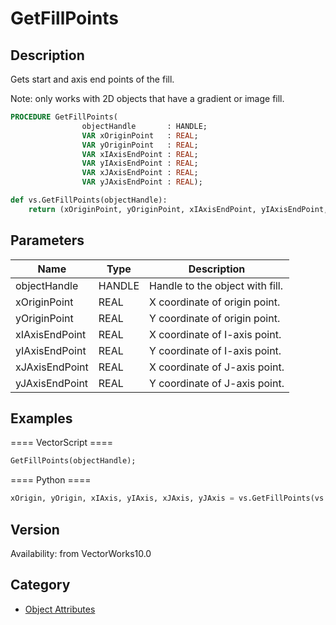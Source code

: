 # GetFillPoints

## Description
Gets start and axis end points of the fill.

Note: only works with 2D objects that have a gradient or image fill.

```pascal
PROCEDURE GetFillPoints(
				objectHandle       : HANDLE;
				VAR xOriginPoint   : REAL;
				VAR yOriginPoint   : REAL;
				VAR xIAxisEndPoint : REAL;
				VAR yIAxisEndPoint : REAL;
				VAR xJAxisEndPoint : REAL;
				VAR yJAxisEndPoint : REAL);
```

```python
def vs.GetFillPoints(objectHandle):
    return (xOriginPoint, yOriginPoint, xIAxisEndPoint, yIAxisEndPoint, xJAxisEndPoint, yJAxisEndPoint)
```

## Parameters
|Name|Type|Description|
|---|---|---|
|objectHandle|HANDLE|Handle to the object with fill.|
|xOriginPoint|REAL|X coordinate of origin point.|
|yOriginPoint|REAL|Y coordinate of origin point.|
|xIAxisEndPoint|REAL|X coordinate of I-axis point.|
|yIAxisEndPoint|REAL|Y coordinate of I-axis point.|
|xJAxisEndPoint|REAL|X coordinate of J-axis point.|
|yJAxisEndPoint|REAL|Y coordinate of J-axis point.|

## Examples
==== VectorScript ====
```pascal
GetFillPoints(objectHandle);
```
==== Python ====
```python
xOrigin, yOrigin, xIAxis, yIAxis, xJAxis, yJAxis = vs.GetFillPoints(vs.FSActLayer())
```

## Version
Availability: from VectorWorks10.0

## Category
* [Object Attributes](../Categories/Object%20Attributes.md)
